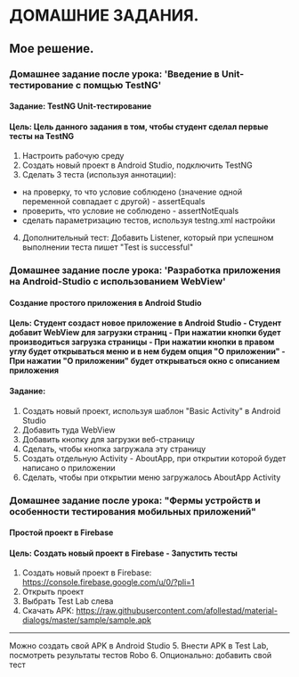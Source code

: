  **ДОМАШНИЕ ЗАДАНИЯ.**
 =====================  
 **Мое решение.**
 -----------------------------------
### Домашнее задание после урока: 'Введение в Unit-тестирование с помщью TestNG'
#### Задание: TestNG Unit-тестирование
#### Цель: Цель данного задания в том, чтобы студент сделал первые тесты на TestNG
1. Настроить рабочую среду
2. Создать новый проект в Android Studio, подключить TestNG
3. Сделать 3 теста (используя аннотации): 
- на проверку, то что условие соблюдено (значение одной переменной совпадает с другой) - assertEquals
- проверить, что условие не соблюдено - assertNotEquals
- сделать параметризацию тестов, используя testng.xml настройки
4. Дополнительный тест: Добавить Listener, который при успешном выполнении теста пишет "Test is successful"

### Домашнее задание после урока: 'Разработка приложения на Android-Studio c использованием WebView'
#### Создание простого приложения в Android Studio
#### Цель: Студент создаст новое приложение в Android Studio - Студент добавит WebView для загрузки страниц - При нажатии кнопки будет производиться загрузка страницы - При нажатии кнопки в правом углу будет открываться меню и в нем будем опция "О приложении" - При нажатии "О приложении" будет открываться окно с описанием приложения 
#### Задание: 
1) Создать новый проект, используя шаблон "Basic Activity" в Android Studio
2) Добавить туда WebView
3) Добавить кнопку для загрузки веб-страницу
4) Сделать, чтобы кнопка загружала эту страницу
5) Создать отдельную Activity - AboutApp, при открытии которой будет написано о приложении
6) Сделать, чтобы при открытии меню загружалось AboutApp Activity

### Домашнее задание после урока: "Фермы устройств и особенности тестирования мобильных приложений"
#### Простой проект в Firebase
#### Цель: Создать новый проект в Firebase - Запустить тесты
1. Создать новый проект в Firebase: https://console.firebase.google.com/u/0/?pli=1
2. Открыть проект
3. Выбрать Test Lab слева
4. Скачать APK: https://raw.githubusercontent.com/afollestad/material-dialogs/master/sample/sample.apk 
 ***
 Можно создать свой APK в Android Studio
5. Внести APK в Test Lab, посмотреть результаты тестов Robo
6. Опционально: добавить свой тест